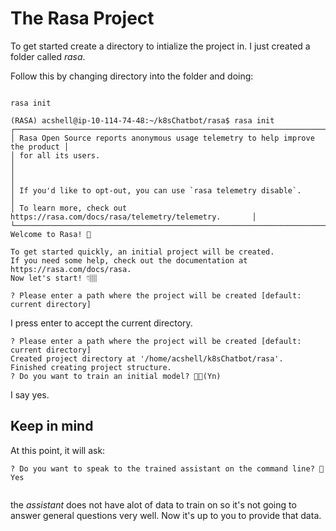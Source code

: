 # The Rasa Project

To get started create a directory to intialize the project in. I just created a folder called *rasa*.

Follow this by changing directory into the folder and doing:

```shell

rasa init

(RASA) acshell@ip-10-114-74-48:~/k8sChatbot/rasa$ rasa init
┌────────────────────────────────────────────────────────────────────────────────┐
│ Rasa Open Source reports anonymous usage telemetry to help improve the product │
│ for all its users.                                                             │
│                                                                                │
│ If you'd like to opt-out, you can use `rasa telemetry disable`.                │
│ To learn more, check out https://rasa.com/docs/rasa/telemetry/telemetry.       │
└────────────────────────────────────────────────────────────────────────────────┘
Welcome to Rasa! 🤖

To get started quickly, an initial project will be created.
If you need some help, check out the documentation at https://rasa.com/docs/rasa.
Now let's start! 👇🏽

? Please enter a path where the project will be created [default: current directory]               

```

I press enter to accept the current directory.

```shell
? Please enter a path where the project will be created [default: current directory]                  
Created project directory at '/home/acshell/k8sChatbot/rasa'.
Finished creating project structure.
? Do you want to train an initial model? 💪🏽(Yn)                                                                           
```

I say yes.

## Keep in mind

At this point, it will ask:

```
? Do you want to speak to the trained assistant on the command line? 🤖 Yes


```

the *assistant* does not have alot of data to train on so it's not going to answer general questions very well. Now it's up to you to provide that data.